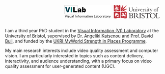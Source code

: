 <img src="images/uob-logo.svg" alt="University of Bristol" style="width: 150px; float: right; margin-left: 10px;">
<img src="images/VIL_logo.svg" alt="VI Laboratory" style="width: 150px; float: right; margin-left: 10px;">

<div style="clear: both;"></div>
<br> <!-- 添加一个空行 -->

I am a third year PhD student in the [Visual Information (VI) Laboratory](https://vilab.blogs.bristol.ac.uk/) at the [University of Bristol](https://www.bristol.ac.uk/), supervised by [Dr. Angeliki Katsenou](https://angkats.github.io/) and [Prof. David Bull](https://david-bull.github.io/), and funded by the [UKRI MyWorld Strength in Places Programme](https://www.myworld-creates.com/).

My main research interests include video quality assessment and computer vision. I am particularly interested in topics such as content delivery, interactivity, and audience understanding, with a primary focus on video quality assessment for user-generated content (UGC).
